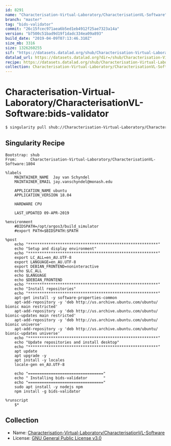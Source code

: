 ```yaml
---
id: 8291
name: "Characterisation-Virtual-Laboratory/CharacterisationVL-Software"
branch: "master"
tag: "bids-validator"
commit: "26c15fcec971aea6b5ed1eb4912f25ae7323a14a"
version: "b7500c51bad9d19f1dadc334ea09a893"
build_date: "2019-04-09T07:13:46.310Z"
size_mb: 3316
size: 1326260255
sif: "https://datasets.datalad.org/shub/Characterisation-Virtual-Laboratory/CharacterisationVL-Software/bids-validator/2019-04-09-26c15fce-b7500c51/b7500c51bad9d19f1dadc334ea09a893.simg"
datalad_url: https://datasets.datalad.org?dir=/shub/Characterisation-Virtual-Laboratory/CharacterisationVL-Software/bids-validator/2019-04-09-26c15fce-b7500c51/
recipe: https://datasets.datalad.org/shub/Characterisation-Virtual-Laboratory/CharacterisationVL-Software/bids-validator/2019-04-09-26c15fce-b7500c51/Singularity
collection: Characterisation-Virtual-Laboratory/CharacterisationVL-Software
---
```


# Characterisation-Virtual-Laboratory/CharacterisationVL-Software:bids-validator

```bash
$ singularity pull shub://Characterisation-Virtual-Laboratory/CharacterisationVL-Software:bids-validator
```

## Singularity Recipe

```singularity
Bootstrap: shub
From:      Characterisation-Virtual-Laboratory/CharacterisationVL-Software:1804

%labels
    MAINTAINER_NAME  Jay van Schyndel
    MAINTAINER_EMAIL jay.vanschyndel@monash.edu

    APPLICATION_NAME ubuntu
    APPLICATION_VERSION 18.04

    HARDWARE CPU

    LAST_UPDATED 09-APR-2019

%environment
    #BIDSPATH=/opt/argos3/build_simulator
    #export PATH=$BIDSPATH:$PATH

%post
    echo "*********************************************************"
    echo "Setup and display environment"
    echo "*********************************************************"
    export LC_ALL=en_AU.UTF-8
    export LANGUAGE=en_AU.UTF-8
    export DEBIAN_FRONTEND=noninteractive
    echo $LC_ALL
    echo $LANGUAGE
    echo $DEBIAN_FRONTEND
    echo "*********************************************************"
    echo "Install repositories"
    echo "*********************************************************"
    apt-get install -y software-properties-common
    apt-add-repository -y 'deb http://us.archive.ubuntu.com/ubuntu/ bionic main restricted'
    apt-add-repository -y 'deb http://us.archive.ubuntu.com/ubuntu/ bionic-updates main restricted'
    apt-add-repository -y 'deb http://us.archive.ubuntu.com/ubuntu/ bionic universe'
    apt-add-repository -y 'deb http://us.archive.ubuntu.com/ubuntu/ bionic-updates universe'
    echo "*********************************************************"
    echo "Update repositories and install desktop"
    echo "*********************************************************"
    apt update
    apt upgrade -y
    apt install -y locales
    locale-gen en_AU.UTF-8

    echo "================================="
    echo " Installing bids-validator       "
    echo "================================="
    sudo apt install -y nodejs npm
    npm install -g bids-validator

%runscript
    $*
```

## Collection

 - Name: [Characterisation-Virtual-Laboratory/CharacterisationVL-Software](https://github.com/Characterisation-Virtual-Laboratory/CharacterisationVL-Software)
 - License: [GNU General Public License v3.0](https://api.github.com/licenses/gpl-3.0)


